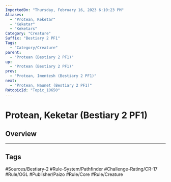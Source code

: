 ```yaml
---
ImportedOn: "Thursday, February 16, 2023 6:10:23 PM"
Aliases:
  - "Protean, Keketar"
  - "Keketar"
  - "Keketars"
Category: "Creature"
Suffix: "Bestiary 2 PF1"
Tags:
  - "Category/Creature"
parent:
  - "Protean (Bestiary 2 PF1)"
up:
  - "Protean (Bestiary 2 PF1)"
prev:
  - "Protean, Imentesh (Bestiary 2 PF1)"
next:
  - "Protean, Naunet (Bestiary 2 PF1)"
RWtopicId: "Topic_10650"
---
```

# Protean, Keketar (Bestiary 2 PF1)
## Overview

---
## Tags
#Sources/Bestiary-2 #Rule-System/Pathfinder #Challenge-Rating/CR-17 #Rule/OGL #Publisher/Paizo #Rule/Core #Rule/Creature

